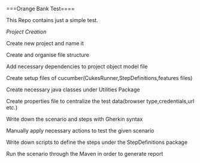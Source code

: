 ===Orange Bank Test====

This Repo contains just a simple test.

*Project Creation*

Create new project and name it

Create and organise file structure

Add necessary dependencies to project object model file

Create setup files of cucumber(CukesRunner,StepDefinitions,features files)

Create necessary java classes under Utilities Package

Create properties file to centralize the test data(browser type,credentials,url etc.)

Write down the scenario and steps with Gherkin syntax

Manually apply necessary actions to test the given scenario

Write down scripts to define the steps under the StepDefinitions package

Run the scenario through the Maven in order to generate report
